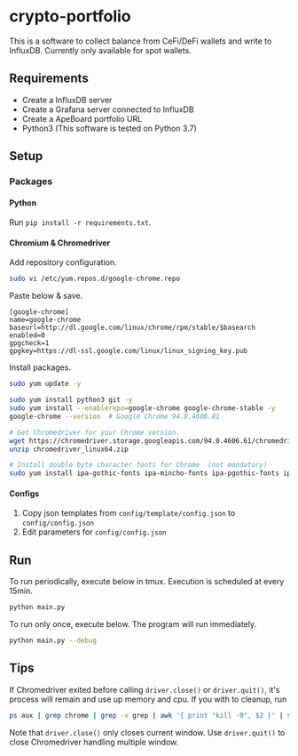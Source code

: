 # crypto-portfolio

This is a software to collect balance from CeFi/DeFi wallets and write to InfluxDB. Currently only available for spot wallets. 

## Requirements

- Create a InfluxDB server
- Create a Grafana server connected to InfluxDB
- Create a ApeBoard portfolio URL
- Python3 (This software is tested on Python 3.7)

## Setup

### Packages

#### Python

Run `pip install -r requirements.txt`.

#### Chromium & Chromedriver

Add repository configuration.

```bash
sudo vi /etc/yum.repos.d/google-chrome.repo
```

Paste below & save.

```repo
[google-chrome]
name=google-chrome
baseurl=http://dl.google.com/linux/chrome/rpm/stable/$basearch
enabled=0
gpgcheck=1
gpgkey=https://dl-ssl.google.com/linux/linux_signing_key.pub
```

Install packages.

```bash
sudo yum update -y

sudo yum install python3 git -y
sudo yum install --enablerepo=google-chrome google-chrome-stable -y
google-chrome --version  # Google Chrome 94.0.4606.81

# Get Chromedriver for your Chrome version.
wget https://chromedriver.storage.googleapis.com/94.0.4606.61/chromedriver_linux64.zip
unzip chromedriver_linux64.zip

# Install double byte character fonts for Chrome  (not mandatory)
sudo yum install ipa-gothic-fonts ipa-mincho-fonts ipa-pgothic-fonts ipa-pmincho-fonts -y
```

#### Configs

1. Copy json templates from `config/template/config.json` to `config/config.json`
2. Edit parameters for `config/config.json`

## Run

To run periodically, execute below in tmux. Execution is scheduled at every 15min.

```bash
python main.py
```

To run only once, execute below. The program will run immediately. 

```bash
python main.py --debug
```

## Tips

If Chromedriver exited before calling `driver.close()` or `driver.quit()`, it's process will remain and use up memory and cpu. If you with to cleanup, run

```bash
ps aux | grep chrome | grep -v grep | awk '{ print "kill -9", $2 }' | sh
```

Note that `driver.close()` only closes current window. Use `driver.quit()` to close Chromedriver handling multiple window.
